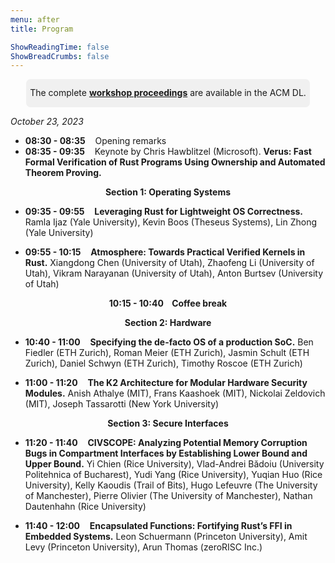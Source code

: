 ```yaml
---
menu: after
title: Program

ShowReadingTime: false
ShowBreadCrumbs: false
---
```


<style>
.box {
    border-radius: 0.5em;
    background-color: #f0f0f0;
}

.dark .box {
    border-radius: 0.5em;
    background-color: #202325;
}

.important {
    text-align: center;
    padding-top: 1em;
    padding-bottom: 1em;
    line-height: 120%;
    font-size: 100%;
    margin: 0 auto;
}

.width50 {
    width: 90%;
}
</style>


<div class="important box width50">
The complete <b><a href="https://dl.acm.org/doi/proceedings/10.1145/3625275">
workshop
proceedings</a></b> are available
in the ACM DL.
</div>

*October 23, 2023*

* **08:30 - 08:35**&nbsp;&nbsp;&nbsp;&nbsp;Opening remarks
* **08:35 - 09:35**&nbsp;&nbsp;&nbsp;&nbsp;Keynote by Chris Hawblitzel
  (Microsoft). **Verus: Fast Formal Verification of Rust Programs Using
  Ownership and Automated Theorem Proving.**

**<p style="text-align: center;">Section 1: Operating Systems</p>**

* **09:35 - 09:55**&nbsp;&nbsp;&nbsp;&nbsp;**Leveraging Rust for Lightweight OS
  Correctness.** Ramla Ijaz (Yale University), Kevin Boos (Theseus Systems),
  Lin Zhong (Yale University)

* **09:55 - 10:15**&nbsp;&nbsp;&nbsp;&nbsp;**Atmosphere: Towards Practical
  Verified Kernels in Rust.** Xiangdong Chen (University of Utah), Zhaofeng Li
  (University of Utah), Vikram Narayanan (University of Utah), Anton Burtsev
  (University of Utah)

 **<p style="text-align: center;">10:15 - 10:40&nbsp;&nbsp;&nbsp;&nbsp;Coffee break</p>**

**<p style="text-align: center;">Section 2: Hardware</p>**

* **10:40 - 11:00**&nbsp;&nbsp;&nbsp;&nbsp;**Specifying the de-facto OS of a
  production SoC.** Ben Fiedler (ETH Zurich), Roman Meier (ETH Zurich), Jasmin
  Schult (ETH   Zurich), Daniel Schwyn (ETH Zurich), Timothy Roscoe (ETH
  Zurich)

* **11:00 - 11:20**&nbsp;&nbsp;&nbsp;&nbsp;**The K2 Architecture for Modular
  Hardware Security Modules.** Anish Athalye (MIT), Frans Kaashoek (MIT),
  Nickolai Zeldovich (MIT), Joseph  Tassarotti (New York University)

**<p style="text-align: center;">Section 3: Secure Interfaces</p>**

* **11:20 - 11:40**&nbsp;&nbsp;&nbsp;&nbsp;**CIVSCOPE: Analyzing Potential
  Memory Corruption Bugs in Compartment Interfaces by Establishing Lower Bound
  and Upper Bound.** Yi Chien (Rice University), Vlad-Andrei Bădoiu (University
  Politehnica of Bucharest), Yudi Yang (Rice University), Yuqian Huo (Rice
  University), Kelly Kaoudis (Trail of Bits), Hugo Lefeuvre (The University of
  Manchester), Pierre Olivier (The University of Manchester), Nathan Dautenhahn
  (Rice University) 

* **11:40 - 12:00**&nbsp;&nbsp;&nbsp;&nbsp;**Encapsulated Functions: Fortifying
  Rust’s FFI in Embedded Systems.** Leon Schuermann (Princeton University),
  Amit Levy (Princeton University), Arun Thomas (zeroRISC Inc.)
